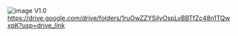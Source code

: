 ![image](https://github.com/user-attachments/assets/7470567a-7768-4513-81ca-745be4d4be90)
V1.0 
https://drive.google.com/drive/folders/1ruOwZZYSiIyOspLvBBTfZc48n1TQwxpK?usp=drive_link


